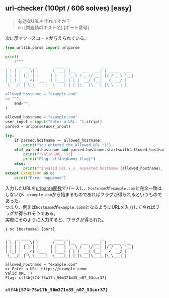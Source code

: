 ## url-checker (100pt / 606 solves) [easy]
> 有効なURLを作れますか？  
> nc [問題鯖のホスト名] [ポート番号]

次に示すソースコードが与えられている。
```python
from urllib.parse import urlparse

print(
    r"""
 _   _ ____  _        ____ _               _             
| | | |  _ \| |      / ___| |__   ___  ___| | _____ _ __ 
| | | | |_) | |     | |   | '_ \ / _ \/ __| |/ / _ \ '__|
| |_| |  _ <| |___  | |___| | | |  __/ (__|   <  __/ |   
 \___/|_| \_\_____|  \____|_| |_|\___|\___|_|\_\___|_|   

allowed_hostname = "example.com"                                                         
>> """,
    end="",
)

allowed_hostname = "example.com"
user_input = input("Enter a URL: ").strip()
parsed = urlparse(user_input)

try:
    if parsed.hostname == allowed_hostname:
        print("You entered the allowed URL :)")
    elif parsed.hostname and parsed.hostname.startswith(allowed_hostname):
        print(f"Valid URL :)")
        print("Flag: ctf4b{dummy_flag}")
    else:
        print(f"Invalid URL x_x, expected hostname {allowed_hostname}, got {parsed.hostname if parsed.hostname else 'None'}")
except Exception as e:
    print("Error happened")
```
入力したURLを[urlparse関数](https://docs.python.org/ja/3.13/library/urllib.parse.html)でパースし、`hostname`が`example.com`と完全一致はしないが、`example.com`から始まるものであればフラグが得られるというものであった。  
つまり、例えば`hostname`が`example.comm`となるようにURLを入力してやればフラグが得られそうである。  
実際にそのように入力すると、フラグが得られた。
```
$ nc [hostname] [port]

 _   _ ____  _        ____ _               _
| | | |  _ \| |      / ___| |__   ___  ___| | _____ _ __
| | | | |_) | |     | |   | '_ \ / _ \/ __| |/ / _ \ '__|
| |_| |  _ <| |___  | |___| | | |  __/ (__|   <  __/ |
 \___/|_| \_\_____|  \____|_| |_|\___|\___|_|\_\___|_|

allowed_hostname = "example.com"
>> Enter a URL: https://example.comm
Valid URL :)
Flag: ctf4b{574r75w17h_50m371m35_n07_53cur37}
```

### `ctf4b{574r75w17h_50m371m35_n07_53cur37}`
